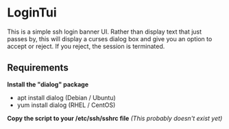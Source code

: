 # LoginTui

This is a simple ssh login banner UI. Rather than display text that just passes by, this will display a curses dialog box and give you an option to accept or reject. If you reject, the session is terminated.

## Requirements
**Install the "dialog" package**
 * apt install dialog (Debian / Ubuntu)
 * yum install dialog (RHEL / CentOS)

**Copy the script to your /etc/ssh/sshrc file** *(This probably doesn't exist yet)*
